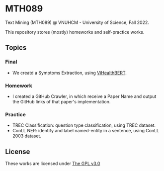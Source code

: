 # MTH089
Text Mining (MTH089) @ VNUHCM - University of Science, Fall 2022.

This repository stores (mostly) homeworks and self-practice works.

## Topics

### Final
- We creatd a Symptoms Extraction, using [ViHealthBERT](https://github.com/trhgquan/DemoVnHealthBERT).

### Homework
- I created a GitHub Crawler, in which receive a Paper Name and output the GitHub links of that paper's implementation.

### Practice
- TREC Classification: question type classification, using TREC dataset.
- ConLL NER: identify and label named-entity in a sentence, using ConLL 2003 dataset.

## License
These works are licensed under [The GPL v3.0](LICENSE)